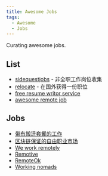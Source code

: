```yaml
---
title: Awesome Jobs
tags:
  - Awesome
  - Jobs
---
```


Curating awesome jobs.

## List

- [sidequestjobs](https://sidequestjobs.com/) - 非全职工作岗位收集
- [relocate](https://relocate.me/) - 在国外获得一份职位
- [free resume writor service](https://www.leetresumes.com/)
- [awesome remote job](https://github.com/lukasz-madon/awesome-remote-job)

## Jobs

- [带有搬迁套餐的工作](https://relocate.me/)
- [区块链保证的自由职业市场](https://www.cryptotask.org/en/info)
- [We work remotely](https://weworkremotely.com/)
- [Remotive](https://remotive.io/)
- [RemoteOk](https://remoteok.com/)
- [Working nomads](https://www.workingnomads.com/jobs)
